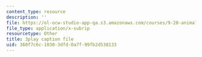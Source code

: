 ```yaml
---
content_type: resource
description: ''
file: https://ol-ocw-studio-app-qa.s3.amazonaws.com/courses/9-20-animal-behavior-fall-2013/360f7c6c10303dfd0a7f99fb2d538133_472229.srt
file_type: application/x-subrip
resourcetype: Other
title: 3play caption file
uid: 360f7c6c-1030-3dfd-0a7f-99fb2d538133
---
```

